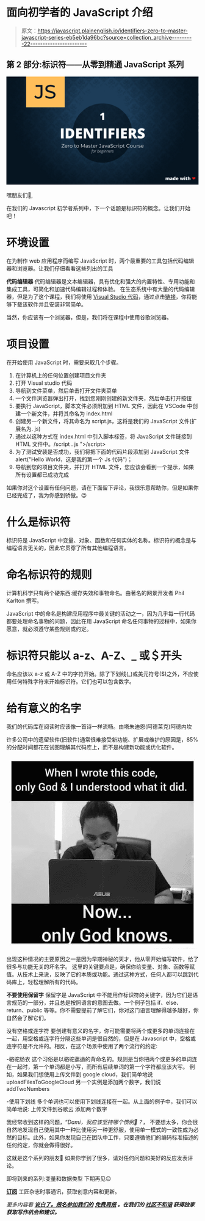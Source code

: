 # 面向初学者的 JavaScript 介绍

> 原文：<https://javascript.plainenglish.io/identifiers-zero-to-master-javascript-series-eb5eb1da96bc?source=collection_archive---------22----------------------->

## 第 2 部分:标识符——从零到精通 JavaScript 系列

![](img/10d79fe292e109f26bf422f0d0f8de2f.png)

嘿朋友们👋,

在我们的 Javascript 初学者系列中，下一个话题是标识符的概念。让我们开始吧！

# 环境设置

在为制作 web 应用程序而编写 JavaScript 时，两个最重要的工具包括代码编辑器和浏览器。让我们仔细看看这些列出的工具

**代码编辑器**
代码编辑器是文本编辑器，具有优化和强大的内置特性、专用功能和集成工具，可简化和加速代码编辑过程和体验。
在生态系统中有大量的代码编辑器，但是为了这个课程，我们将使用 [Visual Studio 代码](https://code.visualstudio.com/)，通过点击[链接](https://code.visualstudio.com/)，你将能够下载该软件并且安装非常简单。

当然，你应该有一个浏览器，但是，我们将在课程中使用谷歌浏览器。

# 项目设置

在开始使用 JavaScript 时，需要采取几个步骤。

1.  在计算机上的任何位置创建项目文件夹
2.  打开 Visual studio 代码
3.  导航到文件菜单，然后单击打开文件夹菜单
4.  一个文件浏览器弹出打开，找到您刚刚创建的新文件夹，然后单击打开按钮
5.  要执行 JavaScript，脚本文件必须附加到 HTML 文件，因此在 VSCode 中创建一个新文件，并将其命名为 index.html
6.  创建另一个新文件，将其命名为 script.js，这将是我们的 JavaScript 文件(扩展名为. js)
7.  通过以这种方式在 index.html 中引入脚本标签，将 JavaScript 文件链接到 HTML 文件中。/script . js ">/script>
8.  为了测试安装是否成功，我们将把下面的代码片段添加到 JavaScript 文件
    alert("Hello World，这是我的第一个 Js 代码")；
9.  导航到您的项目文件夹，并打开 HTML 文件，您应该会看到一个提示，如果所有设置都已成功完成

如果你对这个设置有任何问题，请在下面留下评论，我很乐意帮助你，但是如果你已经完成了，我为你感到骄傲。😉

# 什么是标识符

标识符是 JavaScript 中变量、对象、函数和任何实体的名称。标识符的概念是与编程语言无关的，因此它贯穿了所有其他编程语言。

# 命名标识符的规则

计算机科学只有两个硬东西:缓存失效和事物命名。由著名的网景开发者 Phil Karlton 撰写。

JavaScript 中的命名是构建应用程序中最关键的活动之一，因为几乎每一行代码都要处理命名事物的问题，因此在用 JavaScript 命名任何事物的过程中，如果你愿意，就必须遵守某些规则或约定。

# 标识符只能以 a-z、A-Z、_ 或＄开头

命名应该以 a-z 或 A-Z 中的字符开始。除了下划线(_)或美元符号($)之外，不应使用任何特殊字符来开始标识符。它们也可以包含数字。

# 给有意义的名字

我们的代码库在阅读时应该像一首诗一样流畅。由塔朱迪恩(阿德莱克)阿德内坎

许多公司中的遗留软件(旧软件)通常很难接受新功能、扩展或维护的原因是，85%的分配时间都花在试图理解其代码库上，而不是构建新功能或优化软件。

![](img/314a90400b7088f525b7c197f8246315.png)

出现这种情况的主要原因之一是因为早期神秘的天才，他从零开始编写软件，给了很多与功能无关的坏名字。
这里的关键要点是，确保你给变量、对象、函数等赋值。从技术上来说，反映了它的本质或功能。通过这种方式，任何人都可以跳到代码库上，轻松理解所有的代码。

**不要使用保留字**
保留字是 JavaScript 中不能用作标识符的关键字，因为它们是语言规范的一部分，并且总是按照语言的意图去做。一个例子包括 if、else、return、public 等等。你不需要提前了解它们，你对这门语言理解得越多越好，你自然会了解它们。

没有空格或连字符
要创建有意义的名字，你可能需要将两个或更多的单词连接在一起，用空格或连字符分隔这些单词是很自然的，但是在 Javascript 中，空格或连字符是不允许的。相反，在这个场景中使用了两个流行的约定:

-骆驼肠衣
这个习俗是以骆驼邋遢的背命名的。规则是当你把两个或更多的单词连在一起时，第一个单词都是小写，而所有后续单词的第一个字符都应该大写。
例如，如果我们想使用上传文件到 google cloud，我们简单地说
uploadFilesToGoogleCloud
另一个实例是添加两个数字，我们说
addTwoNumbers

-使用下划线
多个单词也可以使用下划线连接在一起。从上面的例子中，我们可以简单地说:
上传文件到谷歌云
添加两个数字

我经常收到这样的问题，“*Dami，我应该坚持哪个惯例🤔？*，
不要想太多，你会很自然地发现自己使用其中一种比使用另一种更舒服，使用单一模式的一致性成为必然的目标。此外，如果你发现自己在团队中工作，只要遵循他们的编码标准描述的任何约定，你就会做得很好。

这就是这个系列的朋友🙂
如果你学到了很多，请对任何问题和美好的反应发表评论。

即将到来的系列:变量和数据类型
下期再见😉

[**订阅**](https://www.getrevue.co/profile/dami_alagbala) 工匠杂志时事通讯，获取创意内容和更新。

*更多内容看* [***说白了。报名参加我们的***](http://plainenglish.io/) **[***免费周报***](http://newsletter.plainenglish.io/) *。在我们的* [***社区不和谐***](https://discord.gg/GtDtUAvyhW) *获得独家获取写作机会和建议。***